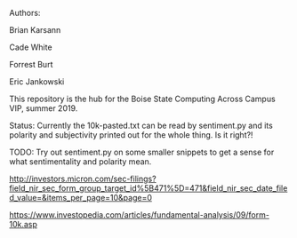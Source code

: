 Authors:

Brian Karsann

Cade White

Forrest Burt

Eric Jankowski

This repository is the hub for the Boise State Computing Across Campus VIP, summer 2019.

Status:
  Currently the 10k-pasted.txt can be read by sentiment.py and its polarity and subjectivity printed out for the whole thing. Is it right?! 

TODO:
  Try out sentiment.py on some smaller snippets to get a sense for what sentimentality and polarity mean. 
  
http://investors.micron.com/sec-filings?field_nir_sec_form_group_target_id%5B471%5D=471&field_nir_sec_date_filed_value=&items_per_page=10&page=0

https://www.investopedia.com/articles/fundamental-analysis/09/form-10k.asp
